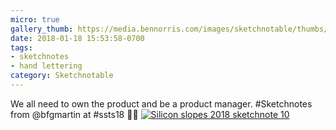 ```yaml
---
micro: true
gallery_thumb: https://media.bennorris.com/images/sketchnotable/thumbs/silicon-slopes-2018-sketchnote-10.jpg
date: 2018-01-18 15:53:58-0700
tags:
- sketchnotes
- hand lettering
category: Sketchnotable
---
```


We all need to own the product and be a product manager. #Sketchnotes from @bfgmartin at #ssts18 ✍🏼 [![Silicon slopes 2018 sketchnote 10](https://media.bennorris.com/images/sketchnotable/silicon-slopes-2018/silicon-slopes-2018-sketchnote-10.jpg)](https://media.bennorris.com/images/sketchnotable/silicon-slopes-2018/silicon-slopes-2018-sketchnote-10.jpg)